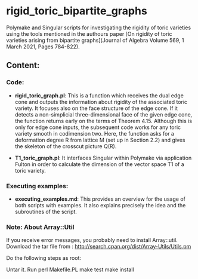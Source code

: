 # rigid_toric_bipartite_graphs
Polymake and Singular scripts for investigating the rigidity of toric varieties using the tools mentioned in the authours paper [On rigidity of toric varieties arising from bipartite graphs](Journal of Algebra Volume 569, 1 March 2021, Pages 784-822).  

## Content:

### Code:

* **rigid_toric_graph.pl**:  This is a function which receives the dual edge cone and outputs the information about rigidity of the associated toric variety. It focuses also on the face structure of the edge cone. If it detects a non-simplicial three-dimensional face of the given edge cone, the function returns early on the terms of Theorem 4.15. Although this is only for edge cone inputs, the subsequent code works for any toric variety smooth in codimension two. Here, the function asks for a deformation degree R from lattice M (set up in Section 2.2) and gives the skeleton of the crosscut picture Q(R).

* **T1_toric_graph.pl**:  It interfaces Singular within Polymake via application Fulton in order to calculate the dimension of the vector space T1 of a toric variety.

### Executing examples:

* **executing_examples.md**: This provides an overview for the usage of both scripts with examples. It also explains precisely the idea and the subroutines of the script.

### Note: About Array::Util

If you receive error messages, you probably need to install Array::util. Download the tar file from : http://search.cpan.org/dist/Array-Utils/Utils.pm

Do the following steps as root:

Untar it.
Run 
perl Makefile.PL
make test
make install

